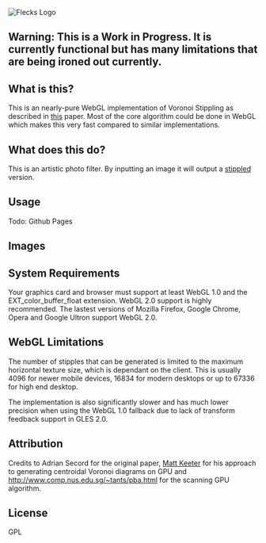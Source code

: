 ![Flecks Logo](https://cloud.githubusercontent.com/assets/4493022/22388211/42902c4a-e494-11e6-864a-dcdc03932f7a.png)

## Warning:  This is a Work in Progress.  It is currently functional but has many limitations that are being ironed out currently.

## What is this?
This is an nearly-pure WebGL implementation of Voronoi Stippling as described in [this](https://www.cs.ubc.ca/labs/imager/tr/2002/secord2002b/secord.2002b.pdf) paper.
Most of the core algorithm could be done in WebGL which makes this very fast compared to similar implementations.

## What does this do?
This is an artistic photo filter.  By inputting an image it will output a [stippled](https://en.wikipedia.org/wiki/Stippling) version.

## Usage

Todo: Github Pages

## Images

## System Requirements

Your graphics card and browser must support at least WebGL 1.0 and the EXT_color_buffer_float extension.  WebGL 2.0 support is highly recommended.  The lastest versions of Mozilla Firefox, Google Chrome, Opera and Google Ultron support WebGL 2.0.

##  WebGL Limitations

The number of stipples that can be generated is limited to the maximum horizontal texture size, which is dependant on the client.  This is usually
4096 for newer mobile devices, 16834 for modern desktops or up to 67336 for high end desktop.

The implementation is also significantly slower and has much lower precision when using the WebGL 1.0 fallback due to lack of transform feedback support in GLES 2.0.

## Attribution 

Credits to Adrian Secord for the original paper, [Matt Keeter](www.mattkeeter.com) for his approach to generating centroidal Voronoi diagrams on GPU and http://www.comp.nus.edu.sg/~tants/pba.html for the scanning GPU algorithm.

## License 

GPL

